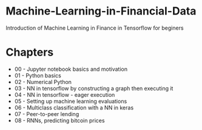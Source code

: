 # Machine-Learning-in-Financial-Data
Introduction of Machine Learning in Finance in Tensorflow for beginers  

# Chapters  
* 00 - Jupyter notebook basics and motivation
* 01 - Python basics
* 02 - Numerical Python
* 03 - NN in tensorflow by constructing a graph then executing it
* 04 - NN in tensorflow - eager execution
* 05 - Setting up machine learning evaluations
* 06 - Multiclass classification with a NN in keras
* 07 - Peer-to-peer lending
* 08 - RNNs, predicting bitcoin prices
